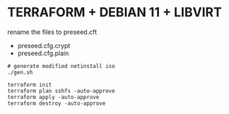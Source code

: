 # TERRAFORM + DEBIAN 11 + LIBVIRT

rename the files to preseed.cft

- preseed.cfg.crypt 
- preseed.cfg.plain


```
# generate modified netinstall iso 
./gen.sh
```

```
terraform init
terraform plan sshfs -auto-approve
terraform apply -auto-approve
terraform destroy -auto-approve
```
